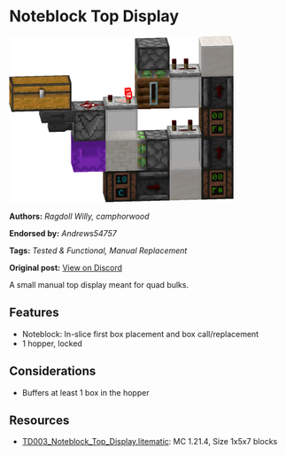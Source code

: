 # Noteblock Top Display
<img alt="Noteblock_Top_Display.png" src="images/Noteblock_Top_Display.png?raw=1" height="300px">

**Authors:** *Ragdoll Willy, camphorwood*

**Endorsed by:** *Andrews54757*

**Tags:** *Tested & Functional, Manual Replacement*

**Original post:** [View on Discord](https://discord.com/channels/1375556143186837695/1388317169405792357)

A small manual top display meant for quad bulks.
## Features
- Noteblock: In-slice first box placement and box call/replacement
- 1 hopper, locked
## Considerations
- Buffers at least 1 box in the hopper

## Resources
- [TD003_Noteblock_Top_Display.litematic](attachments/TD003_Noteblock_Top_Display.litematic): MC 1.21.4, Size 1x5x7 blocks
